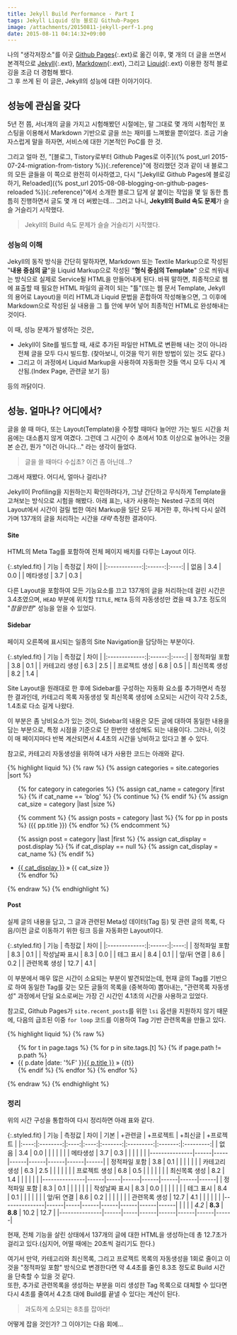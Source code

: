 ```yaml
---
title: Jekyll Build Performance - Part I
tags: Jekyll Liquid 성능 블로깅 Github-Pages
image: /attachments/20150811-jekyll-perf-1.png
date: 2015-08-11 04:14:32+09:00
---
```

나의 "생각저장소"를 이곳 [Github Pages](https://pages.github.com/){:.ext}로 옮긴 이후, 몇 개의 더 글을 쓰면서 본격적으로 [Jekyll](http://jekyllrb.com/){:.ext}, [Markdown](http://daringfireball.net/projects/markdown/){:.ext}, 그리고 [Liquid](http://liquidmarkup.org/){:.ext} 이용한 정적 블로깅을 조금 더 경험해 봤다.  
그 후 쓰게 된 이 글은, Jekyll의 성능에 대한 이야기이다.

## 성능에 관심을 갖다

5년 전 쯤, 서너개의 글을 가지고 시험해봤던 시절에는, 말 그대로 몇 개의
시험적인 포스팅을 이용해서 Markdown 기반으로 글을 쓰는 재미를 느껴봤을
뿐이었다. 조금 기술자스럽게 말을 하자면, 서비스에 대한 기본적인 PoC를
한 것.

그리고 얼마 전,
"[블로그, Tistory로부터 Github Pages로 이주]({% post_url 2015-07-24-migration-from-tistory %}){:.reference}"에
정리했던 것과 같이 내 블로그의 모든 글들을 이 쪽으로 완전히 이사하였고,
다시
"[Jekyll로 Github Pages에 블로깅하기, Re!oaded]({% post_url 2015-08-08-blogging-on-github-pages-reloaded %}){:.reference}"에서
소개한 블로그 답게 살 붙이는 작업을 몇 일 동한 틈틈히 진행하면서 글도
몇 개 더 써봤는데... 그러고 나니, **Jekyll의 Build 속도 문제**가 슬슬
거슬리기 시작했다.

> Jekyll의 Build 속도 문제가 슬슬 거슬리기 시작했다.

### 성능의 이해

Jekyll의 동작 방식을 간단히 말하자면, Markdown 또는 Textile Markup으로
작성된 "**내용 중심의 글**"을 Liquid Markup으로 작성된 "**형식 중심의
Template**" 으로 씌워내는 방식으로 실제로 Service될 HTML을 만들어내게
된다.  바꿔 말하면, 최종적으로 웹에 표출할 때 필요한 HTML 파일의 골격이
되는 "틀"(또는 웹 문서 Template, Jekyll의 용어로 Layout)을 미리 HTML과
Liquid 문법을 혼합하여 작성해놓으면, 그 이후에 Markdown으로 작성된 실
내용을 그 틀 안에 부어 넣어 최종적인 HTML로 완성해내는 것이다.

이 때, 성능 문제가 발생하는 것은,

* Jekyll이 Site를 빌드할 때, 새로 추가된 파일만 HTML로 변환해 내는 것이
  아니라 전체 글을 모두 다시 빌드함. (찾아보니, 이것을 막기 위한 방법이
  있는 것도 같다.)
* 그리고 이 과정에서 Liquid Markup을 사용하여 자동화한 것들 역시 모두
  다시 계산됨.(Index Page, 관련글 보기 등)

등의 까닭이다.

## 성능. 얼마나? 어디에서?

글을 쓸 때 마다, 또는 Layout(Template)을 수정할 때마다 늘어만 가는
빌드 시간을 처음에는 대소롭지 않게 여겼다. 그런데 그 시간이 수 초에서
10초 이상으로 늘어나는 것을 본 순간, 뭔가 "이건 아니다..." 라는 생각이
들었다.

> 글을 쓸 때마다 수십초? 이건 좀 아닌데...?

그래서 재봤다. 어디서, 얼마나 걸리나?

Jekyll이 Profiling을 지원하는지 확인하려다가, 그냥 간단하고 무식하게
Template을 고쳐보는 방식으로 시험을 해봤다. 아래 표는, 내가 사용하는
Nested 구조의 여러 Layout에서 시간이 걸릴 법한 여러 Markup을 일단
모두 제거한 후, 하나씩 다시 살려가며 137개의 글을 처리하는 시간을
_대략_ 측정한 결과이다.

#### Site

HTML의 Meta Tag를 포함하여 전체 페이지 배치를 다루는 Layout 이다.

{:.styled.fit}
| 기능         | 측정값 | 차이 |
|:------------:|:------:|:----:|
| 없음         |   3.4  |  0.0 |
| 메타생성     |   3.7  |  0.3 |

다른 Layout을 포함하여 모든 기능요소를 끄고 137개의 글을 처리하는데
걸린 시간은 3.4초였으며, `HEAD` 부분에 위치할 `TITLE`, `META` 등의
자동생성만 켰을 때 3.7초 정도의 "_참을만한_" 성능을 얻을 수 있었다.

#### Sidebar

페이지 오른쪽에 표시되는 일종의 Site Navigation을 담당하는 부분이다.

{:.styled.fit}
| 기능          | 측정값 | 차이 |
|:-------------:|:------:|:----:|
| 정적파일 포함 |   3.8  |  0.1 |
| 카테고리 생성 |   6.3  |  2.5 |
| 프로젝트 생성 |   6.8  |  0.5 |
| 최신목록 생성 |   8.2  |  1.4 |

Site Layout을 원래대로 한 후에 Sidebar를 구성하는 자동화 요소를
추가하면서 측정한 결과인데, 카테고리 목록 자동생성 및 최신목록
생성에 소모되는 시간이 각각 2.5초, 1.4초로 다소 길게 나왔다.

이 부분은 좀 낭비요소가 있는 것이, Sidebar의 내용은 모든 글에 대하여
동일한 내용을 담는 부분으로, 특정 시점을 기준으로 단 한번만 생성해도
되는 내용이다. 그러나, 이것이 매 페이지마다 반복 계산되면서 4.4초의
시간을 낭비하고 있다고 볼 수 있다.

참고로, 카테고리 자동생성을 위하여 내가 사용한 코드는 아래와 같다.

{% highlight liquid %}
{% raw %}
{% assign categories = site.categories |sort %}
<ul class="categories">
{% for category in categories %}
  {% assign cat_name = category |first %}
  {% if cat_name == 'blog' %}
    {% continue %}
  {% endif %}
  {% assign cat_size = category |last |size %}

  {% comment %}
    {% assign posts = category |last %}
    {% for pp in posts %}
      ({{ pp.title }})
    {% endfor %}
  {% endcomment %}

  {% assign post = category |last |first %}
  {% assign cat_display = post.display %}
  {% if cat_display == null %}
    {% assign cat_display = cat_name %}
  {% endif %}
  <li><a href="/categories/{{ cat_name }}.html"
         title="Postings on {{ cat_name }}">{{ cat_display }}</a>
    <span class="meta">» {{ cat_size }}</span>
  </li>
  {% endfor %}
</ul>
{% endraw %}
{% endhighlight %}

#### Post

실제 글의 내용을 담고, 그 글과 관련된 Meta성 데이터(Tag 등) 및 관련
글의 목록, 다음/이전 글로 이동하기 위한 링크 등을 자동화한 Layout이다.

{:.styled.fit}
| 기능          | 측정값 | 차이 |
|:-------------:|:------:|:----:|
| 정적파일 포함 |   8.3  |  0.1 |
| 작성날짜 표시 |   8.3  |  0.0 |
| 테그 표시     |   8.4  |  0.1 |
| 앞/뒤 연결    |   8.6  |  0.2 |
| 관련목록 생성 |  12.7  |  4.1 |

이 부분에서 매우 많은 시간이 소요되는 부분이 발견되었는데, 현재 글의
Tag를 기반으로 하여 동일한 Tag를 갖는 모든 글들의 목록을 (중복하여)
뽑아내는, "관련목록 자동생성" 과정에서 단일 요소로써는 가장 긴 시간인
4.1초의 시간을 사용하고 있었다.

참고로, Github Pages가 `site.recent_posts`를 위한 `lsi` 옵션을 지원하지
않기 때문에, 다음의 급조된 이중 `for loop` 코드를 이용하여 Tag 기반
관련목록을 만들고 있다.

{% highlight liquid %}
{% raw %}
<ul class="posts">
{% for t in page.tags %}
  {% for p in site.tags.[t] %}
    {% if page.path != p.path %}
      <li><span class="meta">{{ p.date |date: '%F' }}</span><a
        href="{{ p.url }}">{{ p.title }}</a>
        <span class="meta">&raquo; {{t}}</span>
      </li>
    {% endif %}
  {% endfor %}
{% endfor %}
</ul>
{% endraw %}
{% endhighlight %}

### 정리

위의 시간 구성을 통합하여 다시 정리하면 아래 표와 같다.

{:.styled.fit}
| 기능 |  측정값  | 차이 | 기본 | +관련글 | +프로젝트 | +최신글 | +프로젝트 |
|:----:|:--------:|:----:|:----:|:-------:|:---------:|:-------:|:---------:|
| 없음          |  3.4 | 0.0 | <i class="icon check"></i> | <i class="icon check"></i> | <i class="icon check"></i> | <i class="icon check"></i> | <i class="icon check"></i> |
| 메타생성      |  3.7 | 0.3 | <i class="icon check"></i> | <i class="icon check"></i> | <i class="icon check"></i> | <i class="icon check"></i> | <i class="icon check"></i> |
|---------------|------|-----|------|------|------|------|------|
| 정적파일 포함 |  3.8 | 0.1 | <i class="icon check"></i> | <i class="icon check"></i> | <i class="icon check"></i> | <i class="icon check"></i> | <i class="icon check"></i> |
| 카테고리 생성 |  6.3 | 2.5 |      |      |      |      | <i class="icon check"></i> |
| 프로젝트 생성 |  6.8 | 0.5 |      |      | <i class="icon check"></i> | <i class="icon check"></i> | <i class="icon check"></i> |
| 최신목록 생성 |  8.2 | 1.4 |      |      |      | <i class="icon check"></i> | <i class="icon check"></i> |
|---------------|------|-----|------|------|------|------|------|
| 정적파일 포함 |  8.3 | 0.1 | <i class="icon check"></i> | <i class="icon check"></i> | <i class="icon check"></i> | <i class="icon check"></i> | <i class="icon check"></i> |
| 작성날짜 표시 |  8.3 | 0.0 | <i class="icon check"></i> | <i class="icon check"></i> | <i class="icon check"></i> | <i class="icon check"></i> | <i class="icon check"></i> |
| 테그 표시     |  8.4 | 0.1 | <i class="icon check"></i> | <i class="icon check"></i> | <i class="icon check"></i> | <i class="icon check"></i> | <i class="icon check"></i> |
| 앞/뒤 연결    |  8.6 | 0.2 | <i class="icon check"></i> | <i class="icon check"></i> | <i class="icon check"></i> | <i class="icon check"></i> | <i class="icon check"></i> |
| 관련목록 생성 | 12.7 | 4.1 |      | <i class="icon check"></i> | <i class="icon check"></i> | <i class="icon check"></i> | <i class="icon check"></i> |
|---------------|------|-----|------|------|------|------|------|
|               |      |     | _4.2_ | **8.3** | **8.8** | 10.2 | 12.7 |
|---------------|------|-----|------|------|------|------|------|

현재, 전체 기능을 살린 상태에서 137개의 글에 대한 HTML을 생성하는데
총 12.7초가 걸리고 있다.(심지어, 어떨 때에는 20초씩 걸리기도 한다.)

여기서 만약, 카테고리와 최신목록, 그리고 프로젝트 목록의 자동생성을
1회로 줄이고 이것을 "정적파일 포함" 방식으로 변경한다면 약 4.4초를
줄인 8.3초 정도로 Build 시간을 단축할 수 있을 것 같다.  
또한, 추가로 관련목록을 생성하는 부분을 미리 생성한 Tag 목록으로
대체할 수 있다면 다시 4초를 줄여서 4.2초 대에 Build를 끝낼 수 있다는
계산이 된다.

> 과도하게 소모되는 8초를 잡아라!

어떻게 잡을 것인가? 그 이야기는 다음 회에...


